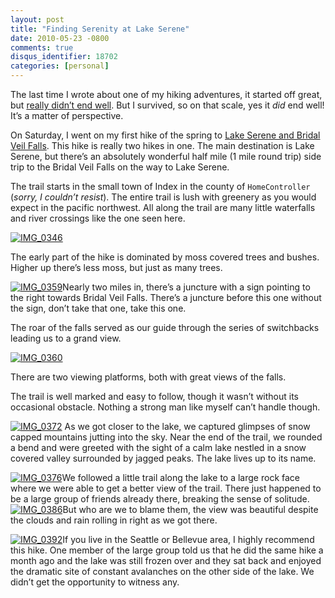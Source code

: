 ```yaml
---
layout: post
title: "Finding Serenity at Lake Serene"
date: 2010-05-23 -0800
comments: true
disqus_identifier: 18702
categories: [personal]
---
```

The last time I wrote about one of my hiking adventures, it started off
great, but [really didn’t end
well](http://haacked.com/archive/2009/05/24/panic-mt-si.aspx "Fright on Mt Si").
But I survived, so on that scale, yes it *did* end well! It’s a matter
of perspective.

On Saturday, I went on my first hike of the spring to [Lake Serene and
Bridal Veil
Falls](http://www.wta.org/go-hiking/hikes/lake-serene "Lake Serene and Bridal Veil Falls on Washington Trails Association Website").
This hike is really two hikes in one. The main destination is Lake
Serene, but there’s an absolutely wonderful half mile (1 mile round
trip) side trip to the Bridal Veil Falls on the way to Lake Serene.

The trail starts in the small town of Index in the county of
`HomeController` (*sorry, I couldn’t resist*). The entire trail is lush
with greenery as you would expect in the pacific northwest. All along
the trail are many little waterfalls and river crossings like the one
seen here.

[![IMG\_0346](http://haacked.com/images/haacked_com/WindowsLiveWriter/FindingSerenityatLakeSerene_12403/IMG_0346_thumb.jpg "IMG_0346")](http://haacked.com/images/haacked_com/WindowsLiveWriter/FindingSerenityatLakeSerene_12403/IMG_0346.jpg)

The early part of the hike is dominated by moss covered trees and
bushes. Higher up there’s less moss, but just as many trees.

[![IMG\_0359](http://haacked.com/images/haacked_com/WindowsLiveWriter/FindingSerenityatLakeSerene_12403/IMG_0359_thumb.jpg "IMG_0359")](http://haacked.com/images/haacked_com/WindowsLiveWriter/FindingSerenityatLakeSerene_12403/IMG_0359.jpg)Nearly
two miles in, there’s a juncture with a sign pointing to the right
towards Bridal Veil Falls. There’s a juncture before this one without
the sign, don’t take that one, take this one.

The roar of the falls served as our guide through the series of
switchbacks leading us to a grand view.

[![IMG\_0360](http://haacked.com/images/haacked_com/WindowsLiveWriter/FindingSerenityatLakeSerene_12403/IMG_0360_thumb.jpg "IMG_0360")](http://haacked.com/images/haacked_com/WindowsLiveWriter/FindingSerenityatLakeSerene_12403/IMG_0360.jpg)

There are two viewing platforms, both with great views of the falls.

The trail is well marked and easy to follow, though it wasn’t without
its occasional obstacle. Nothing a strong man like myself can’t handle
though.

[![IMG\_0372](http://haacked.com/images/haacked_com/WindowsLiveWriter/FindingSerenityatLakeSerene_12403/IMG_0372_thumb.jpg "IMG_0372")](http://haacked.com/images/haacked_com/WindowsLiveWriter/FindingSerenityatLakeSerene_12403/IMG_0372.jpg)
As we got closer to the lake, we captured glimpses of snow capped
mountains jutting into the sky. Near the end of the trail, we rounded a
bend and were greeted with the sight of a calm lake nestled in a snow
covered valley surrounded by jagged peaks. The lake lives up to its
name.

[![IMG\_0376](http://haacked.com/images/haacked_com/WindowsLiveWriter/FindingSerenityatLakeSerene_12403/IMG_0376_thumb.jpg "IMG_0376")](http://haacked.com/images/haacked_com/WindowsLiveWriter/FindingSerenityatLakeSerene_12403/IMG_0376.jpg)We
followed a little trail along the lake to a large rock face where we
were able to get a better view of the trail. There just happened to be a
large group of friends already there, breaking the sense of solitude.
[![IMG\_0386](http://haacked.com/images/haacked_com/WindowsLiveWriter/FindingSerenityatLakeSerene_12403/IMG_0386_thumb.jpg "IMG_0386")](http://haacked.com/images/haacked_com/WindowsLiveWriter/FindingSerenityatLakeSerene_12403/IMG_0386.jpg)But
who are we to blame them, the view was beautiful despite the clouds and
rain rolling in right as we got there.

[![IMG\_0392](http://haacked.com/images/haacked_com/WindowsLiveWriter/FindingSerenityatLakeSerene_12403/IMG_0392_thumb.jpg "IMG_0392")](http://haacked.com/images/haacked_com/WindowsLiveWriter/FindingSerenityatLakeSerene_12403/IMG_0392.jpg)If
you live in the Seattle or Bellevue area, I highly recommend this hike.
One member of the large group told us that he did the same hike a month
ago and the lake was still frozen over and they sat back and enjoyed the
dramatic site of constant avalanches on the other side of the lake. We
didn’t get the opportunity to witness any.

